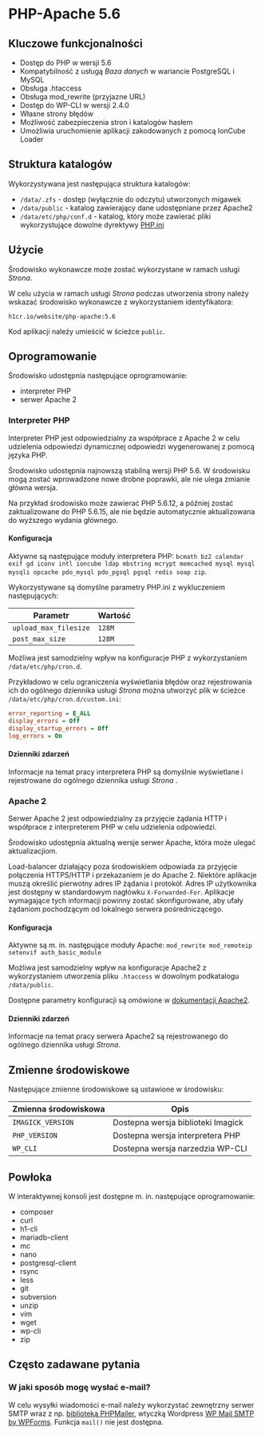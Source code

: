 # PHP-Apache 5.6

## Kluczowe funkcjonalności

* Dostęp do PHP w wersji 5.6
* Kompatybilność z usługą *Baza danych* w wariancie PostgreSQL i MySQL
* Obsługa .htaccess
* Obsługa mod_rewrite (przyjazne URL)
* Dostęp do WP-CLI w wersji 2.4.0
* Własne strony błędów
* Możliwość zabezpieczenia stron i katalogów hasłem
* Umożliwia uruchomienie aplikacji zakodowanych z pomocą IonCube Loader

## Struktura katalogów

Wykorzystywana jest następująca struktura katalogów:

* ```/data/.zfs``` - dostęp (wyłącznie do odczytu) utworzonych migawek
* ```/data/public``` - katalog zawierający dane udostępniane przez Apache2
* ```/data/etc/php/conf.d``` - katalog, który może zawierać pliki wykorzystujące dowolne dyrektywy [PHP.ini](https://www.php.net/manual/en/ini.list.php)

## Użycie

Środowisko wykonawcze może zostać wykorzystane w ramach usługi *Strona*.

W celu użycia w ramach usługi *Strona* podczas utworzenia strony należy wskazać środowisko wykonawcze z wykorzystaniem identyfikatora:

```h1cr.io/website/php-apache:5.6```

Kod aplikacji należy umieścić w ścieżce ```public```.

## Oprogramowanie

Środowisko udostępnia następujące oprogramowanie:

- interpreter PHP
- serwer Apache 2

### Interpreter PHP

Interpreter PHP jest odpowiedzialny za współprace z Apache 2 w celu udzielenia odpowiedzi dynamicznej odpowiedzi wygenerowanej z pomocą języka PHP.

Środowisko udostępnia najnowszą stabilną wersji PHP 5.6. W środowisku mogą zostać wprowadzone nowe drobne poprawki, ale nie ulega zmianie główna wersja.

Na przykład środowisko może zawierać PHP 5.6.12, a później zostać zaktualizowane do PHP 5.6.15, ale nie będzie automatycznie aktualizowana do wyższego wydania głównego.

#### Konfiguracja

Aktywne są następujące moduły interpretera PHP: ```bcmath bz2 calendar exif gd iconv intl ioncube ldap mbstring mcrypt memcached mysql mysql mysqli opcache pdo_mysql pdo_pgsql pgsql redis soap zip```.

Wykorzystywane są domyślne parametry PHP.ini z wykluczeniem następujących:

|         Parametr          |  Wartość   |
| ------------------------- | ---------- |
| ```upload_max_filesize``` | ```128M``` |
| ```post_max_size```       | ```128M``` |

Możliwa jest samodzielny wpływ na konfiguracje PHP z wykorzystaniem ```/data/etc/php/cron.d```.

Przykładowo w celu ograniczenia wyświetlania błędów oraz rejestrowania ich do ogólnego dziennika usługi *Strona* można utworzyć plik w ścieżce ```/data/etc/php/cron.d/custom.ini```:

```ini
error_reporting = E_ALL
display_errors = Off
display_startup_errors = Off
log_errors = On
```

#### Dzienniki zdarzeń

Informacje na temat pracy interpretera PHP są domyślnie wyświetlane i rejestrowane do ogólnego dziennika usługi *Strona* .

### Apache 2

Serwer Apache 2 jest odpowiedzialny za przyjęcie żądania HTTP i współprace z interpreterem PHP w celu udzielenia odpowiedzi.

Środowisko udostępnia aktualną wersje serwer Apache, która może ulegać aktualizacjiom.

Load-balancer działający poza środowiskiem odpowiada za przyjęcie połączenia HTTPS/HTTP i przekazaniem je do Apache 2. Niektóre aplikacje muszą określić pierwotny adres IP żądania i protokół. Adres IP użytkownika jest dostępny w standardowym nagłówku ```X-Forwarded-For```. Aplikacje wymagające tych informacji powinny zostać skonfigurowane, aby ufały żądaniom pochodzącym od lokalnego serwera pośredniczącego.

#### Konfiguracja

Aktywne są m. in. następujące moduły Apache: ```mod_rewrite mod_remoteip setenvif auth_basic_module```

Możliwa jest samodzielny wpływ na konfiguracje Apache2 z wykorzystaniem utworzenia pliku ```.htaccess``` w dowolnym podkatalogu ```/data/public```.

Dostępne parametry konfiguracji są omówione w [dokumentacji Apache2](http://httpd.apache.org/docs/current/).

#### Dzienniki zdarzeń

Informacje na temat pracy serwera Apache2 są rejestrowanego do ogólnego dziennika usługi *Strona*.

## Zmienne środowiskowe

Następujące zmienne środowiskowe są ustawione w środowisku:

| Zmienna środowiskowa  |                Opis                |
| --------------------- | ---------------------------------- |
| ```IMAGICK_VERSION``` | Dostepna wersja biblioteki Imagick |
| ```PHP_VERSION```     | Dostepna wersja interpretera PHP   |
| ```WP_CLI```          | Dostepna wersja narzedzia WP-CLI   |

## Powłoka

W interaktywnej konsoli jest dostępne m. in. następujące oprogramowanie:

* composer
* curl
* h1-cli
* mariadb-client
* mc
* nano
* postgresql-client
* rsync
* less
* git
* subversion
* unzip
* vim
* wget
* wp-cli
* zip

## Często zadawane pytania

### W jaki sposób mogę wysłać e-mail?

W celu wysyłki wiadomości e-mail należy wykorzystać zewnętrzny serwer SMTP wraz z np. [biblioteką PHPMailer](https://github.com/PHPMailer/PHPMailer), wtyczką Wordpress [WP Mail SMTP by WPForms](https://wordpress.org/plugins/wp-mail-smtp/). Funkcja ```mail()``` nie jest dostępna.
